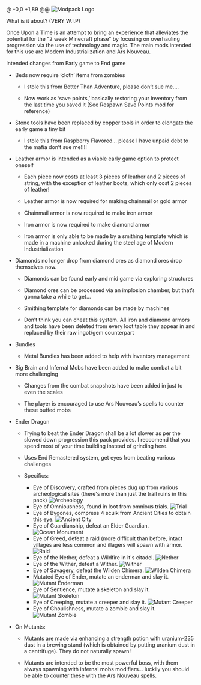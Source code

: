 @ -0,0 +1,89 @@
![Modpack Logo](https://github.com/seymourimadeit/once-upon-a-time-modpack/blob/main/pack_images/kZo_Image_1.png)

What is it about? (VERY W.I.P)

Once Upon a Time is an attempt to bring an experience that alleviates the potential for the "2 week Minecraft phase" by focusing on overhauling progression via the use of technology and magic. The main mods intended for this use are Modern Industrialization and Ars Nouveau.

Intended changes from Early game to End game

- Beds now require ‘cloth’ items from zombies

  - I stole this from Better Than Adventure, please don’t sue me….

  - Now work as ‘save points,’ basically restoring your inventory from the last time you saved it (See Respawn Save Points mod for reference)

- Stone tools have been replaced by copper tools in order to elongate the early game a tiny bit

  - I stole this from Raspberry Flavored… please I have unpaid debt to the mafia don’t sue me!!!!

- Leather armor is intended as a viable early game option to protect oneself

  - Each piece now costs at least 3 pieces of leather and 2 pieces of string, with the exception of leather boots, which only cost 2 pieces of leather!

  - Leather armor is now required for making chainmail or gold armor

  - Chainmail armor is now required to make iron armor

  - Iron armor is now required to make diamond armor

  - Iron armor is only able to be made by a smithing template which is made in a machine unlocked during the steel age of Modern Industrialization

- Diamonds no longer drop from diamond ores as diamond ores drop themselves now.

  - Diamonds can be found early and mid game via exploring structures

  - Diamond ores can be processed via an implosion chamber, but that’s gonna take a while to get…

  - Smithing template for diamonds can be made by machines

  - Don’t think you can cheat this system. All iron and diamond armors and tools have been deleted from every loot table they appear in and replaced by their raw ingot/gem counterpart

- Bundles

  - Metal Bundles has been added to help with inventory management

- Big Brain and Infernal Mobs have been added to make combat a bit more challenging
  
  - Changes from the combat snapshots have been added in just to even the scales

  - The player is encouraged to use Ars Nouveau’s spells to counter these buffed mobs

- Ender Dragon

  - Trying to beat the Ender Dragon shall be a lot slower as per the slowed down progression this pack provides. I reccomend that you spend most of your time building instead of grinding here.
    
  - Uses End Remastered system, get eyes from beating various challenges
 
  - Specifics:
     - Eye of Discovery, crafted from pieces dug up from various archeological sites (there's more than just the trail ruins in this pack) ![Archeology](https://github.com/seymourimadeit/once-upon-a-time-modpack/blob/main/pack_images/2024-12-31_20.45.36.png)
     - Eye of Omniousness, found in loot from omnious trials. ![Trial](https://github.com/seymourimadeit/once-upon-a-time-modpack/blob/main/pack_images/2024-12-31_20.43.47.png)
     - Eye of Bygones, compress 4 sculk from Ancient Cities to obtain this eye. ![Ancient City](https://github.com/seymourimadeit/once-upon-a-time-modpack/blob/main/pack_images/2024-12-31_20.50.15.png)
     - Eye of Guardianship, defeat an Elder Guardian. ![Ocean Monument](https://github.com/seymourimadeit/once-upon-a-time-modpack/blob/main/pack_images/2024-12-31_21.05.05.png)
     - Eye of Greed, defeat a raid (more difficult than before, intact villages are less common and illagers will spawn with armor. ![Raid](https://github.com/seymourimadeit/once-upon-a-time-modpack/blob/main/pack_images/2024-12-31_21.02.18.png)
     - Eye of the Nether, defeat a Wildfire in it's citadel. ![Nether](https://github.com/seymourimadeit/once-upon-a-time-modpack/blob/main/pack_images/2024-12-31_20.53.39.png)
     - Eye of the Wither, defeat a Wither. ![Wither](https://github.com/seymourimadeit/once-upon-a-time-modpack/blob/main/pack_images/2024-12-31_20.56.09.png)
     - Eye of Savagery, defeat the Wilden Chimera. ![Wilden Chimera](https://github.com/seymourimadeit/once-upon-a-time-modpack/blob/main/pack_images/2024-12-31_20.56.09.png)
     - Mutated Eye of Ender, mutate an enderman and slay it. ![Mutant Enderman](https://github.com/seymourimadeit/once-upon-a-time-modpack/blob/main/pack_images/2024-12-31_20.57.50.png)
     - Eye of Sentience, mutate a skeleton and slay it. ![Mutant Skeleton](https://github.com/seymourimadeit/once-upon-a-time-modpack/blob/main/pack_images/2024-12-31_21.44.15.png)
     - Eye of Creeping, mutate a creeper and slay it. ![Mutant Creeper](https://github.com/seymourimadeit/once-upon-a-time-modpack/blob/main/pack_images/2024-12-31_21.45.55.png)
     - Eye of Ghoulishness, mutate a zombie and slay it. ![Mutant Zombie](https://github.com/seymourimadeit/once-upon-a-time-modpack/blob/main/pack_images/2024-12-31_21.01.06.png)
- On Mutants:

  - Mutants are made via enhancing a strength potion with uranium-235 dust in a brewing stand (which is obtained by putting uranium dust in a centrifuge). They do not naturally spawn!

  - Mutants are intended to be the most powerful boss, with them always spawning with infernal mobs modifiers… luckily you should be able to counter these with the Ars Nouveau spells.
